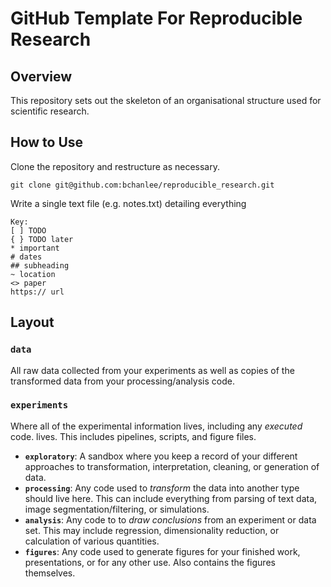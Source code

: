 # GitHub Template For Reproducible Research 

## Overview
This repository sets out the skeleton of an organisational structure used for scientific research.

## How to Use
Clone the repository and restructure as necessary.

```
git clone git@github.com:bchanlee/reproducible_research.git
```

Write a single text file (e.g. notes.txt) detailing everything

```
Key:
[ ] TODO
{ } TODO later
* important
# dates
## subheading
~ location
<> paper
https:// url
```
## Layout

### **`data`** 
All raw data collected from your experiments as well as copies of the transformed data from your processing/analysis code.

### **`experiments`** 
Where all of the experimental information lives, including any *executed* code. lives. This includes pipelines, scripts, and figure files. 
 * **`exploratory`**: A sandbox where you keep a record of your different approaches to transformation, interpretation, cleaning, or generation of data.
 * **`processing`**: Any code used to *transform* the data into another type should live here. This can include everything from parsing of text data, image segmentation/filtering, or simulations.
 * **`analysis`**: Any code to to *draw conclusions* from an experiment or data set. This may include regression, dimensionality reduction, or calculation of various quantities.
 * **`figures`**: Any code used to generate figures for your finished work, presentations, or for any other use. Also contains the figures themselves.
